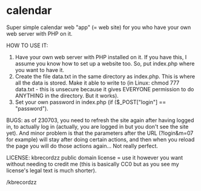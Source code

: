 # calendar

Super simple calendar web "app" (= web site) for you who have your own web server with PHP on it.

HOW TO USE IT:
1. Have your own web server with PHP installed on it. If you have this, I assume you know how to set up a website too. So, put index.php where you want to have it.
2. Create the file data.txt in the same directory as index.php. This is where all the data is stored. Make it able to write to (in Linux: chmod 777 data.txt - this is unsecure because it gives EVERYONE permission to do ANYTHING in the directory. But it works).
4. Set your own password in index.php (if ($_POST["login"] == "password").

BUGS: as of 230703, you need to refresh the site again after having logged in, to actually log in (actually, you are logged in but you don't see the site yet). And minor problem is that the parameters after the URL (?login&m=07 for example) will stay after doing certain actions, and then when you reload the page you will do those actions again... Not really perfect.

LICENSE: kbrecordzz public domain license = use it however you want without needing to credit me (this is basically CC0 but as you see my license's legal text is much shorter).

/kbrecordzz
